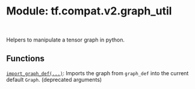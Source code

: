 <div itemscope itemtype="http://developers.google.com/ReferenceObject">
<meta itemprop="name" content="tf.compat.v2.graph_util" />
<meta itemprop="path" content="Stable" />
</div>

# Module: tf.compat.v2.graph_util


<table class="tfo-notebook-buttons tfo-api" align="left">
</table>



Helpers to manipulate a tensor graph in python.



## Functions

[`import_graph_def(...)`](../../../tf/graph_util/import_graph_def.md): Imports the graph from `graph_def` into the current default `Graph`. (deprecated arguments)



